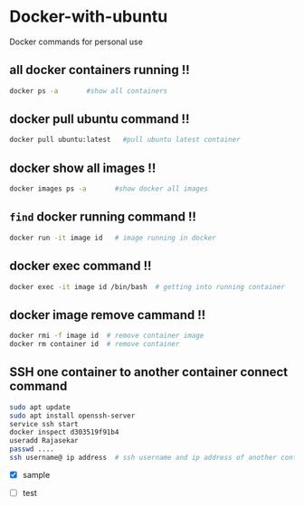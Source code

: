 # Docker-with-ubuntu
Docker commands for personal use

## all docker containers running !!
```bash
docker ps -a       #show all containers
```
## docker pull ubuntu command !!
```bash
docker pull ubuntu:latest   #pull ubuntu latest container
```
## docker show all images !!
```bash
docker images ps -a       #show docker all images
```
## `find` docker running command !!
```bash
docker run -it image id   # image running in docker
```
## docker exec command !!
```bash
docker exec -it image id /bin/bash  # getting into running container
```
## docker image remove cammand !!
```bash
docker rmi -f image id  # remove container image
docker rm container id  # remove container
```
## SSH one container to another container connect command
```bash
sudo apt update
sudo apt install openssh-server
service ssh start
docker inspect d303519f91b4
useradd Rajasekar
passwd ....
ssh username@ ip address  # ssh username and ip address of another container
```

- [x] sample
- [ ] test

